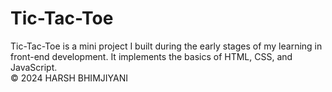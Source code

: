 # Tic-Tac-Toe
Tic-Tac-Toe is a mini project I built during the early stages of my learning in front-end development. It implements the basics of HTML, CSS, and JavaScript. <br>
© 2024 HARSH BHIMJIYANI

